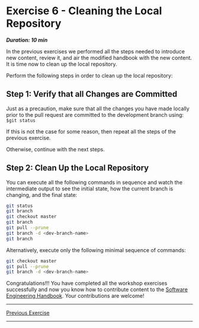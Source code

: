 # Exercise 6 - Cleaning the Local Repository

***Duration: 10 min***


In the previous exercises we performed all the steps needed to introduce new content, review it, and
air the modified handbook with the new content. It is time now to clean up the local repository.

Perform the following steps in order to clean up the local repository:


## Step 1: Verify that all Changes are Committed

Just as a precaution, make sure that all the changes you have made locally prior to the pull request
are committed to the development branch using: `$git status`

If this is not the case for some reason, then repeat all the steps of the previous exercise. 

Otherwise, continue with the next steps.


## Step 2: Clean Up the Local Repository

You can execute all the following commands in sequence and watch the intermediate output to see
the initial state, how the current branch is changing, and the final state:

```bash
git status
git branch
git checkout master
git branch
git pull --prune
git branch -d <dev-branch-name>
git branch
```

Alternatively, execute only the following minimal sequence of commands:

```bash
git checkout master
git pull --prune
git branch -d <dev-branch-name>
```


Congratulations!!! You have completed all the workshop exercises successfully and now you know how 
to contribute content to the [Software Engineering Handbook][1]. Your contributions are welcome!

---

[Previous Exercise](Exercise_5)

---

[1]: http://software-engineering-handbook.com/